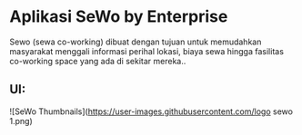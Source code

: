# Aplikasi SeWo by Enterprise

Sewo (sewa co-working) dibuat dengan tujuan untuk memudahkan masyarakat menggali informasi perihal lokasi, biaya sewa hingga fasilitas co-working space yang ada di sekitar mereka..

## UI:
![SeWo Thumbnails](https://user-images.githubusercontent.com/logo sewo 1.png)
